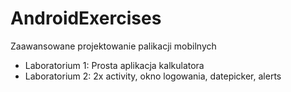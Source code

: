 # AndroidExercises
Zaawansowane projektowanie palikacji mobilnych

+ Laboratorium 1: Prosta aplikacja kalkulatora
+ Laboratorium 2: 2x activity, okno logowania, datepicker, alerts
